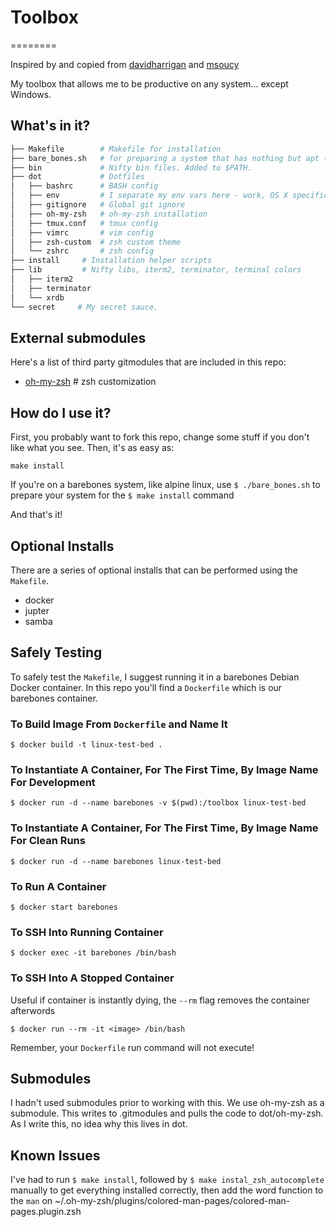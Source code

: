 # Toolbox
========

Inspired by and copied from [davidharrigan](https://github.com/davidharrigan/toolbox) and [msoucy](https://github.com/msoucy/Dotfiles)

My toolbox that allows me to be productive on any system... except Windows.

## What's in it?

```bash
├── Makefile        # Makefile for installation
├── bare_bones.sh   # for preparing a system that has nothing but apt (think alpine linux)
├── bin             # Nifty bin files. Added to $PATH.
├── dot             # Dotfiles
│   ├── bashrc      # BASH config
│   ├── env         # I separate my env vars here - work, OS X specifics
│   ├── gitignore   # Global git ignore
│   ├── oh-my-zsh   # oh-my-zsh installation
│   ├── tmux.conf   # tmux config
│   ├── vimrc       # vim config
│   ├── zsh-custom  # zsh custom theme
│   └── zshrc       # zsh config
├── install     # Installation helper scripts
├── lib         # Nifty libs, iterm2, terminator, terminal colors
│   ├── iterm2
│   ├── terminator
│   └── xrdb
└── secret     # My secret sauce.
```

## External submodules

Here's a list of third party gitmodules that are included in this repo:
* [oh-my-zsh](https://github.com/robbyrussell/oh-my-zsh)    # zsh customization


## How do I use it?

First, you probably want to fork this repo, change some stuff if you don't like what you see. Then, it's as easy as:
```
make install
```

If you're on a barebones system, like alpine linux, use `$ ./bare_bones.sh` to prepare your system for the `$ make install` command

And that's it!

## Optional Installs

There are a series of optional installs that can be performed using the `Makefile`.
- docker
- jupter
- samba

## Safely Testing

To safely test the `Makefile`, I suggest running it in a barebones Debian Docker container. In this repo you'll find a `Dockerfile` which is our barebones container.

### To Build Image From `Dockerfile` and Name It

`$ docker build -t linux-test-bed .`

### To Instantiate A Container, For The First Time, By Image Name For Development

`$ docker run -d --name barebones -v $(pwd):/toolbox linux-test-bed`

### To Instantiate A Container, For The First Time, By Image Name For Clean Runs

`$ docker run -d --name barebones linux-test-bed`

### To Run A Container

`$ docker start barebones`

### To SSH Into Running Container

`$ docker exec -it barebones /bin/bash`

### To SSH Into A Stopped Container

Useful if container is instantly dying, the `--rm` flag removes the container afterwords

`$ docker run --rm -it <image> /bin/bash`

Remember, your `Dockerfile` run command will not execute!

## Submodules

I hadn't used submodules prior to working with this. We use oh-my-zsh as a submodule. This writes to .gitmodules and pulls the code to dot/oh-my-zsh. As I write this, no idea why this lives in dot.

## Known Issues

I've had to run `$ make install`, followed by `$ make instal_zsh_autocomplete` manually to get everything installed correctly, then add the word function to the `man` on  ~/.oh-my-zsh/plugins/colored-man-pages/colored-man-pages.plugin.zsh
